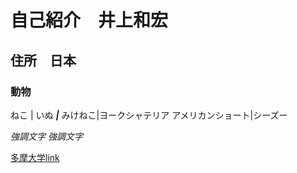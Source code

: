 # 自己紹介　井上和宏
## 住所　日本
### 動物

ねこ | いぬ
*****|*****
みけねこ|ヨークシャテリア
アメリカンショート|シーズー

*強調文字*
_強調文字_

[多摩大学link](http://www.tama.ac.jp/)
